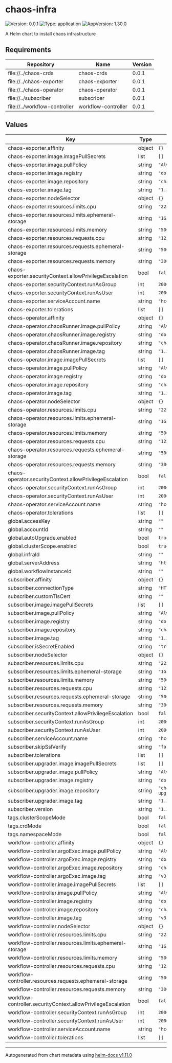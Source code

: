# chaos-infra

![Version: 0.0.1](https://img.shields.io/badge/Version-0.0.1-informational?style=flat-square) ![Type: application](https://img.shields.io/badge/Type-application-informational?style=flat-square) ![AppVersion: 1.30.0](https://img.shields.io/badge/AppVersion-1.30.0-informational?style=flat-square)

A Helm chart to install chaos infrastructure

## Requirements

| Repository | Name | Version |
|------------|------|---------|
| file://../chaos-crds | chaos-crds | 0.0.1 |
| file://../chaos-exporter | chaos-exporter | 0.0.1 |
| file://../chaos-operator | chaos-operator | 0.0.1 |
| file://../subscriber | subscriber | 0.0.1 |
| file://../workflow-controller | workflow-controller | 0.0.1 |

## Values

| Key | Type | Default | Description |
|-----|------|---------|-------------|
| chaos-exporter.affinity | object | `{}` |  |
| chaos-exporter.image.imagePullSecrets | list | `[]` |  |
| chaos-exporter.image.pullPolicy | string | `"Always"` |  |
| chaos-exporter.image.registry | string | `"docker.io"` |  |
| chaos-exporter.image.repository | string | `"chaosnative/chaos-exporter"` |  |
| chaos-exporter.image.tag | string | `"1.30.0"` |  |
| chaos-exporter.nodeSelector | object | `{}` |  |
| chaos-exporter.resources.limits.cpu | string | `"225m"` |  |
| chaos-exporter.resources.limits.ephemeral-storage | string | `"1Gi"` |  |
| chaos-exporter.resources.limits.memory | string | `"500Mi"` |  |
| chaos-exporter.resources.requests.cpu | string | `"125m"` |  |
| chaos-exporter.resources.requests.ephemeral-storage | string | `"500Mi"` |  |
| chaos-exporter.resources.requests.memory | string | `"300Mi"` |  |
| chaos-exporter.securityContext.allowPrivilegeEscalation | bool | `false` |  |
| chaos-exporter.securityContext.runAsGroup | int | `2000` |  |
| chaos-exporter.securityContext.runAsUser | int | `2000` |  |
| chaos-exporter.serviceAccount.name | string | `"hce"` |  |
| chaos-exporter.tolerations | list | `[]` |  |
| chaos-operator.affinity | object | `{}` |  |
| chaos-operator.chaosRunner.image.pullPolicy | string | `"Always"` |  |
| chaos-operator.chaosRunner.image.registry | string | `"docker.io"` |  |
| chaos-operator.chaosRunner.image.repository | string | `"chaosnative/chaos-runner"` |  |
| chaos-operator.chaosRunner.image.tag | string | `"1.30.0"` |  |
| chaos-operator.image.imagePullSecrets | list | `[]` |  |
| chaos-operator.image.pullPolicy | string | `"Always"` |  |
| chaos-operator.image.registry | string | `"docker.io"` |  |
| chaos-operator.image.repository | string | `"chaosnative/chaos-operator"` |  |
| chaos-operator.image.tag | string | `"1.30.0"` |  |
| chaos-operator.nodeSelector | object | `{}` |  |
| chaos-operator.resources.limits.cpu | string | `"225m"` |  |
| chaos-operator.resources.limits.ephemeral-storage | string | `"1Gi"` |  |
| chaos-operator.resources.limits.memory | string | `"500Mi"` |  |
| chaos-operator.resources.requests.cpu | string | `"125m"` |  |
| chaos-operator.resources.requests.ephemeral-storage | string | `"500Mi"` |  |
| chaos-operator.resources.requests.memory | string | `"300Mi"` |  |
| chaos-operator.securityContext.allowPrivilegeEscalation | bool | `false` |  |
| chaos-operator.securityContext.runAsGroup | int | `2000` |  |
| chaos-operator.securityContext.runAsUser | int | `2000` |  |
| chaos-operator.serviceAccount.name | string | `"hce"` |  |
| chaos-operator.tolerations | list | `[]` |  |
| global.accessKey | string | `""` |  |
| global.accountId | string | `""` |  |
| global.autoUpgrade.enabled | bool | `true` |  |
| global.clusterScope.enabled | bool | `true` |  |
| global.infraId | string | `""` |  |
| global.serverAddress | string | `"https://app.harness.io/gratis/chaos/kserver/api"` |  |
| global.workflowInstanceId | string | `""` |  |
| subscriber.affinity | object | `{}` |  |
| subscriber.connectionType | string | `"HTTPS"` |  |
| subscriber.customTlsCert | string | `""` |  |
| subscriber.image.imagePullSecrets | list | `[]` |  |
| subscriber.image.pullPolicy | string | `"Always"` |  |
| subscriber.image.registry | string | `"docker.io"` |  |
| subscriber.image.repository | string | `"chaosnative/harness-chaos-subscriber"` |  |
| subscriber.image.tag | string | `"1.30.0"` |  |
| subscriber.isSecretEnabled | string | `"true"` |  |
| subscriber.nodeSelector | object | `{}` |  |
| subscriber.resources.limits.cpu | string | `"225m"` |  |
| subscriber.resources.limits.ephemeral-storage | string | `"1Gi"` |  |
| subscriber.resources.limits.memory | string | `"500Mi"` |  |
| subscriber.resources.requests.cpu | string | `"125m"` |  |
| subscriber.resources.requests.ephemeral-storage | string | `"500Mi"` |  |
| subscriber.resources.requests.memory | string | `"300Mi"` |  |
| subscriber.securityContext.allowPrivilegeEscalation | bool | `false` |  |
| subscriber.securityContext.runAsGroup | int | `2000` |  |
| subscriber.securityContext.runAsUser | int | `2000` |  |
| subscriber.serviceAccount.name | string | `"hce"` |  |
| subscriber.skipSslVerify | string | `"false"` |  |
| subscriber.tolerations | list | `[]` |  |
| subscriber.upgrader.image.imagePullSecrets | list | `[]` |  |
| subscriber.upgrader.image.pullPolicy | string | `"Always"` |  |
| subscriber.upgrader.image.registry | string | `"docker.io"` |  |
| subscriber.upgrader.image.repository | string | `"chaosnative/harness-k8s-chaos-infrastructure-upgrader"` |  |
| subscriber.upgrader.image.tag | string | `"1.30.0"` |  |
| subscriber.version | string | `"1.30.0"` |  |
| tags.clusterScopeMode | bool | `false` |  |
| tags.crdMode | bool | `false` |  |
| tags.namespaceMode | bool | `false` |  |
| workflow-controller.affinity | object | `{}` |  |
| workflow-controller.argoExec.image.pullPolicy | string | `"Always"` |  |
| workflow-controller.argoExec.image.registry | string | `"docker.io"` |  |
| workflow-controller.argoExec.image.repository | string | `"chaosnative/argoexec"` |  |
| workflow-controller.argoExec.image.tag | string | `"v3.4.10"` |  |
| workflow-controller.image.imagePullSecrets | list | `[]` |  |
| workflow-controller.image.pullPolicy | string | `"Always"` |  |
| workflow-controller.image.registry | string | `"docker.io"` |  |
| workflow-controller.image.repository | string | `"chaosnative/workflow-controller"` |  |
| workflow-controller.image.tag | string | `"v3.4.10"` |  |
| workflow-controller.nodeSelector | object | `{}` |  |
| workflow-controller.resources.limits.cpu | string | `"225m"` |  |
| workflow-controller.resources.limits.ephemeral-storage | string | `"1Gi"` |  |
| workflow-controller.resources.limits.memory | string | `"500Mi"` |  |
| workflow-controller.resources.requests.cpu | string | `"125m"` |  |
| workflow-controller.resources.requests.ephemeral-storage | string | `"500Mi"` |  |
| workflow-controller.resources.requests.memory | string | `"300Mi"` |  |
| workflow-controller.securityContext.allowPrivilegeEscalation | bool | `false` |  |
| workflow-controller.securityContext.runAsGroup | int | `2000` |  |
| workflow-controller.securityContext.runAsUser | int | `2000` |  |
| workflow-controller.serviceAccount.name | string | `"hce"` |  |
| workflow-controller.tolerations | list | `[]` |  |

----------------------------------------------
Autogenerated from chart metadata using [helm-docs v1.11.0](https://github.com/norwoodj/helm-docs/releases/v1.11.0)
